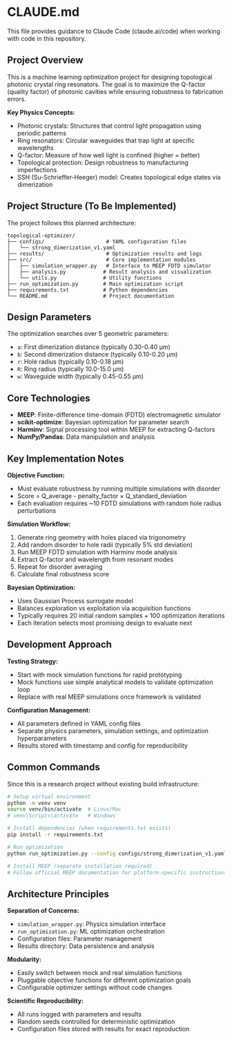 # CLAUDE.md

This file provides guidance to Claude Code (claude.ai/code) when working with code in this repository.

## Project Overview

This is a machine learning optimization project for designing topological photonic crystal ring resonators. The goal is to maximize the Q-factor (quality factor) of photonic cavities while ensuring robustness to fabrication errors.

**Key Physics Concepts:**
- Photonic crystals: Structures that control light propagation using periodic patterns
- Ring resonators: Circular waveguides that trap light at specific wavelengths  
- Q-factor: Measure of how well light is confined (higher = better)
- Topological protection: Design robustness to manufacturing imperfections
- SSH (Su-Schrieffer-Heeger) model: Creates topological edge states via dimerization

## Project Structure (To Be Implemented)

The project follows this planned architecture:

```
topological-optimizer/
├── configs/                    # YAML configuration files
│   └── strong_dimerization_v1.yaml
├── results/                    # Optimization results and logs
├── src/                        # Core implementation modules
│   ├── simulation_wrapper.py   # Interface to MEEP FDTD simulator
│   ├── analysis.py            # Result analysis and visualization
│   └── utils.py               # Utility functions
├── run_optimization.py        # Main optimization script
├── requirements.txt           # Python dependencies
└── README.md                  # Project documentation
```

## Design Parameters

The optimization searches over 5 geometric parameters:
- `a`: First dimerization distance (typically 0.30-0.40 μm)
- `b`: Second dimerization distance (typically 0.10-0.20 μm)  
- `r`: Hole radius (typically 0.10-0.18 μm)
- `R`: Ring radius (typically 10.0-15.0 μm)
- `w`: Waveguide width (typically 0.45-0.55 μm)

## Core Technologies

- **MEEP**: Finite-difference time-domain (FDTD) electromagnetic simulator
- **scikit-optimize**: Bayesian optimization for parameter search
- **Harminv**: Signal processing tool within MEEP for extracting Q-factors
- **NumPy/Pandas**: Data manipulation and analysis

## Key Implementation Notes

**Objective Function:**
- Must evaluate robustness by running multiple simulations with disorder
- Score = Q_average - penalty_factor × Q_standard_deviation
- Each evaluation requires ~10 FDTD simulations with random hole radius perturbations

**Simulation Workflow:**
1. Generate ring geometry with holes placed via trigonometry
2. Add random disorder to hole radii (typically 5% std deviation)
3. Run MEEP FDTD simulation with Harminv mode analysis
4. Extract Q-factor and wavelength from resonant modes
5. Repeat for disorder averaging
6. Calculate final robustness score

**Bayesian Optimization:**
- Uses Gaussian Process surrogate model
- Balances exploration vs exploitation via acquisition functions
- Typically requires 20 initial random samples + 100 optimization iterations
- Each iteration selects most promising design to evaluate next

## Development Approach

**Testing Strategy:**
- Start with mock simulation functions for rapid prototyping
- Mock functions use simple analytical models to validate optimization loop
- Replace with real MEEP simulations once framework is validated

**Configuration Management:**
- All parameters defined in YAML config files
- Separate physics parameters, simulation settings, and optimization hyperparameters
- Results stored with timestamp and config for reproducibility

## Common Commands

Since this is a research project without existing build infrastructure:

```bash
# Setup virtual environment
python -m venv venv
source venv/bin/activate  # Linux/Mac
# venv\Scripts\activate   # Windows

# Install dependencies (when requirements.txt exists)
pip install -r requirements.txt

# Run optimization
python run_optimization.py --config configs/strong_dimerization_v1.yaml

# Install MEEP (separate installation required)
# Follow official MEEP documentation for platform-specific instructions
```

## Architecture Principles

**Separation of Concerns:**
- `simulation_wrapper.py`: Physics simulation interface
- `run_optimization.py`: ML optimization orchestration  
- Configuration files: Parameter management
- Results directory: Data persistence and analysis

**Modularity:**
- Easily switch between mock and real simulation functions
- Pluggable objective functions for different optimization goals
- Configurable optimizer settings without code changes

**Scientific Reproducibility:**
- All runs logged with parameters and results
- Random seeds controlled for deterministic optimization
- Configuration files stored with results for exact reproduction